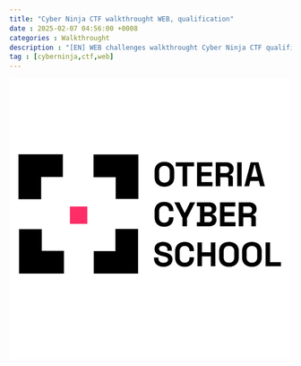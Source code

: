 ```yaml
---
title: "Cyber Ninja CTF walkthrought WEB, qualification"
date : 2025-02-07 04:56:00 +0008
categories : Walkthrought
description : "[EN] WEB challenges walkthrought Cyber Ninja CTF qualification, Oteria School"
tag : [cyberninja,ctf,web]
---
```

![Desktop View](/assets/img/post/oteriaLogo.png)